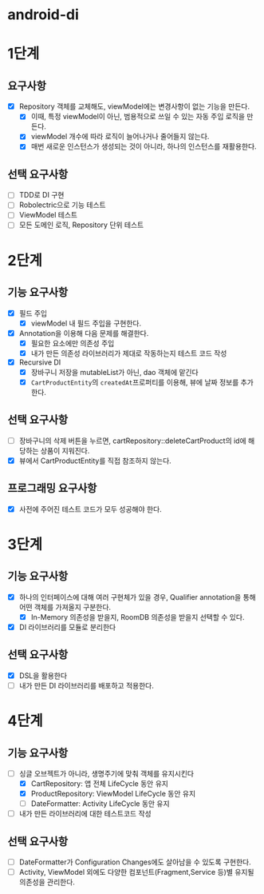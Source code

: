 # android-di

# 1단계
## 요구사항
- [x] Repository 객체를 교체해도, viewModel에는 변경사항이 없는 기능을 만든다.
  - [x] 이때, 특정 viewModel이 아닌, 범용적으로 쓰일 수 있는 자동 주입 로직을 만든다.
  - [x] viewModel 개수에 따라 로직이 늘어나거나 줄어들지 않는다.
  - [x] 매번 새로운 인스턴스가 생성되는 것이 아니라, 하나의 인스턴스를 재활용한다.

## 선택 요구사항
- [ ] TDD로 DI 구현
- [ ] Robolectric으로 기능 테스트
- [ ] ViewModel 테스트
- [ ] 모든 도메인 로직, Repository 단위 테스트

# 2단계
## 기능 요구사항
- [x] 필드 주입
  - [x] viewModel 내 필드 주입을 구현한다.

- [x] Annotation을 이용해 다음 문제를 해결한다.
  - [x] 필요한 요소에만 의존성 주입
  - [x] 내가 만든 의존성 라이브러리가 제대로 작동하는지 테스트 코드 작성

- [x] Recursive DI
  - [x] 장바구니 저장을 mutableList가 아닌, dao 객체에 맡긴다
  - [x] `CartProductEntity`의 `createdAt`프로퍼티를 이용해, 뷰에 날짜 정보를 추가한다.

## 선택 요구사항
- [ ] 장바구니의 삭제 버튼을 누르면, cartRepository::deleteCartProduct의 id에 해당하는 상품이 지워진다.
- [x] 뷰에서 CartProductEntity를 직접 참조하지 않는다.

## 프로그래밍 요구사항
- [x] 사전에 주어진 테스트 코드가 모두 성공해야 한다.

# 3단계
## 기능 요구사항

- [x] 하나의 인터페이스에 대해 여러 구현체가 있을 경우, Qualifier annotation을 통해 어떤 객체를 가져올지 구분한다.
  - [x] In-Memory 의존성을 받을지, RoomDB 의존성을 받을지 선택할 수 있다.

- [x] DI 라이브러리를 모듈로 분리한다

## 선택 요구사항
- [x] DSL을 활용한다
- [ ] 내가 만든 DI 라이브러리를 배포하고 적용한다.

# 4단계
## 기능 요구사항
- [ ] 싱글 오브젝트가 아니라, 생명주기에 맞춰 객체를 유지시킨다
  - [x] CartRepository: 앱 전체 LifeCycle 동안 유지
  - [x] ProductRepository: ViewModel LifeCycle 동안 유지
  - [ ] DateFormatter: Activity LifeCycle 동안 유지
- [ ] 내가 만든 라이브러리에 대한 테스트코드 작성

## 선택 요구사항
- [ ] DateFormatter가 Configuration Changes에도 살아남을 수 있도록 구현한다.
- [ ] Activity, ViewModel 외에도 다양한 컴포넌트(Fragment,Service 등)별 유지될 의존성을 관리한다.